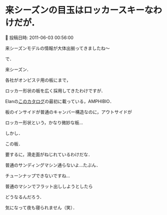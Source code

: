 # 来シーズンの目玉はロッカースキーなわけだが．

📅 投稿日時: 2011-06-03 00:56:00

来シーズンモデルの情報が大体出揃ってきましたね～





で．


来シーズン．


各社がオンピステ用の板にまで，


ロッカー形状の板を広く採用してきたわけですが．





Elanの[このカタログ](http://www.elanjapan.co.jp/ski/ELAN_1112catalog.pdf)の最初に載っている，AMPHIBIO．





板のインサイドが普通のキャンバー構造なのに，アウトサイドが


ロッカー形状という，かなり微妙な板…





しかし．


この板．


要するに，滑走面がねじれているわけだな．





普通のサンディングマシン通らないよ…たぶん．


チューンナップできないですね…


普通のマシンでフラット出ししようとしたら


どうなるんだろう．





気になって夜も寝られません（笑）．
